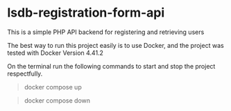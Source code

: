 # lsdb-registration-form-api
This is a simple PHP API backend for registering and retrieving users

The best way to run this project easily is to use Docker, and the project was tested with Docker Version 4.41.2

On the terminal run the following commands to start and stop the project respectfully.

> docker compose up

> docker compose down

